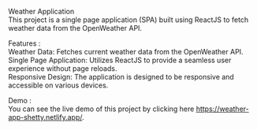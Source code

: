 
Weather Application  <br>
This project is a single page application (SPA) built using ReactJS to fetch weather data from the OpenWeather API.

Features : <br>
Weather Data: Fetches current weather data from the OpenWeather API. <br>
Single Page Application: Utilizes ReactJS to provide a seamless user experience without page reloads. <br>
Responsive Design: The application is designed to be responsive and accessible on various devices. <br>

Demo : <br>
    You can see the live demo of this project by clicking here  https://weather-app-shetty.netlify.app/.
